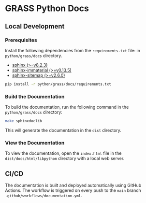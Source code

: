 # GRASS Python Docs

## Local Development

### Prerequisites

Install the following dependencies from the `requirements.txt` file: in
`python/grass/docs` directory.

* [sphinx (>=v8.2.3)](https://www.sphinx-doc.org/en/master/changes/8.2.html)
* [sphinx-immaterial (>=v0.13.5)](https://sphinx-immaterial.readthedocs.io/en/stable/index.html)
* [sphinx-sitemap (>=v2.6.0)](https://sphinx-sitemap.readthedocs.io/en/latest/)

```bash
pip install -r python/grass/docs/requirements.txt
```

### Build the Documentation

To build the documentation, run the following command in the `python/grass/docs`
directory:

```bash
make sphinxdoclib
```

This will generate the documentation in the `dist` directory.

### View the Documentation

To view the documentation, open the `index.html` file in the
`dist/docs/html/libpython`
directory with a local web server.

## CI/CD

The documentation is built and deployed automatically using GitHub Actions.
The workflow is triggered on every push to the `main` branch `.github/workflows/documentation.yml`.
